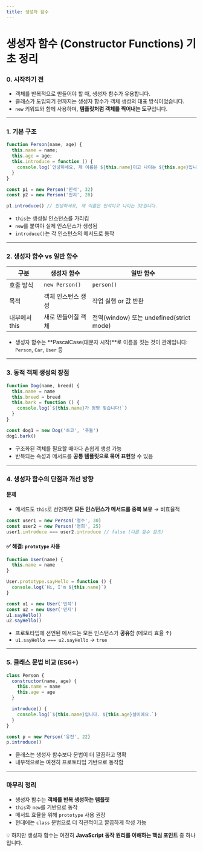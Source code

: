 ```yaml
---
title: 생성자 함수
---
```


# 생성자 함수 (Constructor Functions) 기초 정리

### 0. 시작하기 전

* 객체를 반복적으로 만들어야 할 때, 생성자 함수가 유용합니다.
* 클래스가 도입되기 전까지는 생성자 함수가 객체 생성의 대표 방식이었습니다.
* `new` 키워드와 함께 사용하며, **템플릿처럼 객체를 찍어내는 도구**입니다.

---

### 1. 기본 구조

```js
function Person(name, age) {
  this.name = name;
  this.age = age;
  this.introduce = function () {
    console.log(`안녕하세요, 제 이름은 ${this.name}이고 나이는 ${this.age}입니다.`)
  }
}

const p1 = new Person('민석', 32)
const p2 = new Person('민지', 28)

p1.introduce() // 안녕하세요, 제 이름은 민석이고 나이는 32입니다.
```

* `this`는 생성될 인스턴스를 가리킴
* `new`를 붙여야 실제 인스턴스가 생성됨
* `introduce()`는 각 인스턴스의 메서드로 동작

---

### 2. 생성자 함수 vs 일반 함수

| 구분        | 생성자 함수         | 일반 함수                                |
| --------- | -------------- | ------------------------------------ |
| 호출 방식     | `new Person()` | `person()`                           |
| 목적        | 객체 인스턴스 생성     | 작업 실행 or 값 반환                        |
| 내부에서 this | 새로 만들어질 객체     | 전역(window) 또는 undefined(strict mode) |

* 생성자 함수는 \*\*PascalCase(대문자 시작)\*\*로 이름을 짓는 것이 관례입니다: `Person`, `Car`, `User` 등

---

### 3. 동적 객체 생성의 장점

```js
function Dog(name, breed) {
  this.name = name
  this.breed = breed
  this.bark = function () {
    console.log(`${this.name}가 멍멍 짖습니다!`)
  }
}

const dog1 = new Dog('초코', '푸들')
dog1.bark()
```

* 구조화된 객체를 필요할 때마다 손쉽게 생성 가능
* 반복되는 속성과 메서드를 **공통 템플릿으로 묶어 표현**할 수 있음

---

### 4. 생성자 함수의 단점과 개선 방향

#### 문제

* 메서드도 `this`로 선언하면 **모든 인스턴스가 메서드를 중복 보유** → 비효율적

```js
const user1 = new Person('철수', 30)
const user2 = new Person('영희', 25)
user1.introduce === user2.introduce // false (다른 함수 참조)
```

#### ✅ 해결: `prototype` 사용

```js
function User(name) {
  this.name = name
}

User.prototype.sayHello = function () {
  console.log(`Hi, I'm ${this.name}`)
}

const u1 = new User('민석')
const u2 = new User('민지')
u1.sayHello()
u2.sayHello()
```

* 프로토타입에 선언된 메서드는 모든 인스턴스가 **공유**함 (메모리 효율 ↑)
* `u1.sayHello === u2.sayHello` → `true`

---

### 5. 클래스 문법 비교 (ES6+)

```js
class Person {
  constructor(name, age) {
    this.name = name
    this.age = age
  }

  introduce() {
    console.log(`${this.name}입니다. ${this.age}살이에요.`)
  }
}

const p = new Person('유진', 22)
p.introduce()
```

* 클래스는 생성자 함수보다 문법이 더 깔끔하고 명확
* 내부적으로는 여전히 프로토타입 기반으로 동작함

---

### 마무리 정리

* 생성자 함수는 **객체를 반복 생성하는 템플릿**
* `this`와 `new`를 기반으로 동작
* 메서드 효율을 위해 `prototype` 사용 권장
* 현대에는 `class` 문법으로 더 직관적이고 깔끔하게 작성 가능

💡 하지만 생성자 함수는 여전히 **JavaScript 동작 원리를 이해하는 핵심 포인트** 중 하나입니다.
